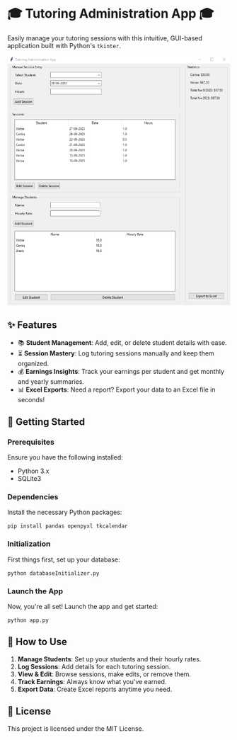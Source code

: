 # 🎓 **Tutoring Administration App** 🎓

Easily manage your tutoring sessions with this intuitive, GUI-based application built with Python's `tkinter`.

![Tutoring App Screenshot](Screenshot.png)

## ✨ **Features** 
- 📚 **Student Management**: Add, edit, or delete student details with ease.
- ⏳ **Session Mastery**: Log tutoring sessions manually and keep them organized.
- 💰 **Earnings Insights**: Track your earnings per student and get monthly and yearly summaries.
- 📊 **Excel Exports**: Need a report? Export your data to an Excel file in seconds!

## 🚀 **Getting Started**

### **Prerequisites**
Ensure you have the following installed:
- Python 3.x
- SQLite3

### **Dependencies**
Install the necessary Python packages:
```
pip install pandas openpyxl tkcalendar
```

### **Initialization**
First things first, set up your database:
```
python databaseInitializer.py
```

### **Launch the App**
Now, you're all set! Launch the app and get started:
```
python app.py
```

## 📘 **How to Use**

1. **Manage Students**: Set up your students and their hourly rates.
2. **Log Sessions**: Add details for each tutoring session.
3. **View & Edit**: Browse sessions, make edits, or remove them.
4. **Track Earnings**: Always know what you've earned.
5. **Export Data**: Create Excel reports anytime you need.

## 📜 **License**
This project is licensed under the MIT License.
